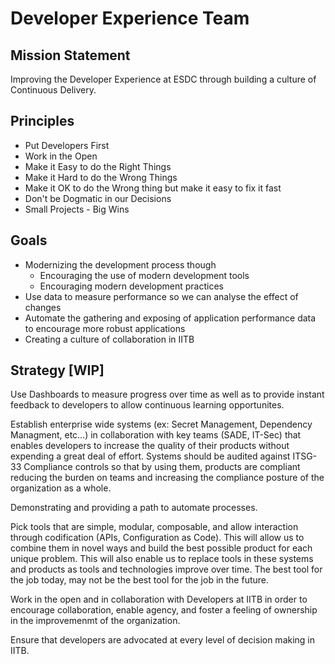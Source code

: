 # Developer Experience Team

## Mission Statement
Improving the Developer Experience at ESDC through building a culture of Continuous Delivery.

## Principles

- Put Developers First
- Work in the Open
- Make it Easy to do the Right Things
- Make it Hard to do the Wrong Things
- Make it OK to do the Wrong thing but make it easy to fix it fast
- Don't be Dogmatic in our Decisions
- Small Projects - Big Wins

## Goals
- Modernizing the development process though
  - Encouraging the use of modern development tools
  - Encouraging modern development practices
- Use data to measure performance so we can analyse the effect of changes
- Automate the gathering and exposing of application performance data to encourage more robust applications
- Creating a culture of collaboration in IITB

## Strategy [WIP]

Use Dashboards to measure progress over time as well as to provide instant feedback to developers to allow continuous learning opportunites.

Establish enterprise wide systems (ex: Secret Management, Dependency Managment, etc...) in collaboration with key teams (SADE, IT-Sec) that enables developers to increase the quality of their products without expending a great deal of effort. Systems should be audited against ITSG-33 Compliance controls so that by using them, products are compliant reducing the burden on teams and increasing the compliance posture of the organization as a whole.

Demonstrating and providing a path to automate processes.

Pick tools that are simple, modular, composable, and allow interaction through codification (APIs, Configuration as Code). This will allow us to combine them in novel ways and build the best possible product for each unique problem. This will also enable us to replace tools in these systems and products as tools and technologies improve over time. The best tool for the job today, may not be the best tool for the job in the future.

Work in the open and in collaboration with Developers at IITB in order to encourage collaboration, enable agency, and foster a feeling of ownership in the improvemenmt of the organization.

Ensure that developers are advocated at every level of decision making in IITB.
